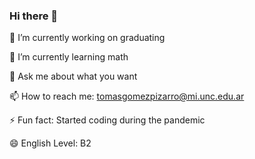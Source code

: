 ### Hi there 👋

🔭 I’m currently working on graduating

🌱 I’m currently learning math

💬 Ask me about what you want

📫 How to reach me: tomasgomezpizarro@mi.unc.edu.ar

⚡ Fun fact: Started coding during the pandemic

😄 English Level: B2
<!--
**tomasgomezpizarro/tomasgomezpizarro** is a ✨ _special_ ✨ repository because its `README.md` (this file) appears on your GitHub profile.

Here are some ideas to get you started:

- 🔭 I’m currently working on ...
- 🌱 I’m currently learning ...
- 👯 I’m looking to collaborate on ...
- 🤔 I’m looking for help with ...
- 💬 Ask me about ...
- 📫 How to reach me: ...
- 😄 Pronouns: ...
- ⚡ Fun fact: ...
-->

